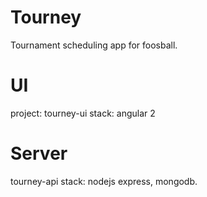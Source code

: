 # Tourney
Tournament scheduling app for foosball.

# UI
project: tourney-ui
stack: angular 2

# Server
tourney-api
stack: nodejs express, mongodb.
